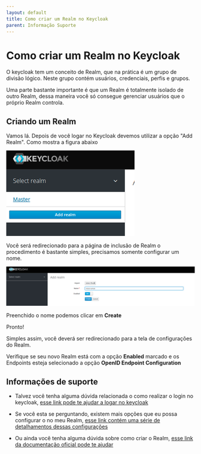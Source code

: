 ```yaml
---
layout: default
title: Como criar um Realm no Keycloak 
parent: Informação Suporte
---
```

# Como criar um Realm no Keycloak

O keycloak tem um conceito de Realm, que na prática é um grupo de divisão lógico. Neste grupo 
contém usuários, credenciais, perfis e grupos.

Uma parte bastante importante é que um Realm é totalmente isolado de outro Realm, dessa maneira
você só consegue gerenciar usuários que o próprio Realm controla.

## Criando um Realm


Vamos lá. Depois de você logar no Keycloak devemos utilizar a opção "Add Realm". Como mostra a figura abaixo

![add realm](/assets/images/keycloak/add-realm.png "criação do realm")


Você será redirecionado para a página de inclusão de Realm o procedimento é bastante simples, precisamos
somente configurar um nome.

![realm name](/assets/images/keycloak/realm-name.png "configurar nome do realm")

Preenchido o nome podemos clicar em **Create**

Pronto!

Simples assim, você deverá ser redirecionado para a tela de configurações do Realm.

Verifique se seu novo Realm está com a opção **Enabled** marcado e os Endpoints esteja selecionado
a opção **OpenID Endpoint Configuration**

## Informações de suporte

* Talvez você tenha alguma dúvida relacionada o como realizar o login no keycloak, [esse link pode te ajudar a logar no keycloak](keycloak-login.md)

* Se você esta se perguntando, existem mais opções que eu possa configurar o no meu Realm, [esse link contém uma série de detalhamentos dessas configurações](https://www.keycloak.org/docs/latest/server_admin/#admin-console)

* Ou ainda você tenha alguma dúvida sobre como criar o Realm, [esse link da documentação oficial pode te ajudar](https://www.keycloak.org/docs/latest/server_admin/#_create-realm) 
